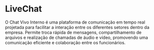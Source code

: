 # LiveChat
 O Chat Vivo Interno é uma plataforma de comunicação em tempo real projetada para facilitar a interação entre os diferentes setores dentro da empresa. Permite troca rápida de mensagens, compartilhamento de arquivos e realização de chamadas de áudio e vídeo, promovendo uma comunicação eficiente e colaboração entre os funcionários.
